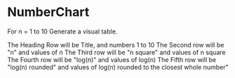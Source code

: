 # NumberChart


For n = 1 to 10 Generate a visual table.

The Heading Row will be Title, and numbers 1 to 10
The Second row will be "n" and values of n
The Third row will be "n square" and values of n square
The Fourth row will be "log(n)" and values of log(n)
The Fifth row will be "log(n) rounded" and values of log(n) rounded to the closest whole number"

